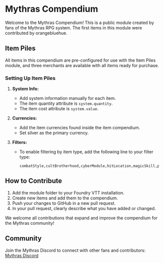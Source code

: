# Mythras Compendium

Welcome to the Mythras Compendium! This is a public module created by fans of the Mythras RPG system. The first items in this module were contributed by orangebluehue.

## Item Piles

All items in this compendium are pre-configured for use with the Item Piles module, and three merchants are available with all items ready for purchase.

### Setting Up Item Piles

1. **System Info:**
	- Add system information manually for each item.
	- The item quantity attribute is `system.quantity`.
	- The item cost attribute is `system.value`.

2. **Currencies:**
	- Add the item currencies found inside the item compendium.
	- Set silver as the primary currency.

3. **Filters:**
	- To enable filtering by item type, add the following line to your filter type:
	  ```
	  combatStyle,cultBrotherhood,cyberModule,hitLocation,magicSkill,passion,professionalSkill,spell,standardSkill
	  ```
## How to Contribute

1. Add the module folder to your Foundry VTT installation.
2. Create new items and add them to the compendium.
3. Push your changes to GitHub in a new pull request.
4. In your pull request, clearly describe what you have added or changed.

We welcome all contributions that expand and improve the compendium for the Mythras community!

## Community

Join the Mythras Discord to connect with other fans and contributors: [Mythras Discord](https://discord.gg/RfbuZJcy66)